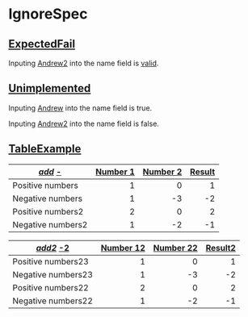 # IgnoreSpec




## [ExpectedFail]( - "Expected to Failed c:status=ExpectedToFail")

Inputing [Andrew2]( - "#firstName") into the name field is [valid](- "c:assert-true=checkFirstName(#firstName)").

## [Unimplemented]( - "Unimplemented c:status=Unimplemented")

Inputing [Andrew]( - "#firstName") into the name field is true.

Inputing [Andrew2]( - "#firstName") into the name field is false.


## [TableExample](- "")


|[_add_](- "#z=add(#x, #y)") [-](- "c:example=") | [Number 1](- "#x")|[Number 2](- "#y")|[Result](- "?=#z")|
| --------------------------                           | ----------------: | ---------------: | ---------------: |
| Positive numbers                                     |                  1|                 0|                 1|
| Negative numbers                                     |                  1|                -3|                -2|
| Positive numbers2                                     |                  2|                 0|                 2|
| Negative numbers2                                     |                  1|                -2|                -1|


|[_add2_](- "#z2=add(#x2, #y2)") [-2](- "c:example=poi") | [Number 12](- "#x2")|[Number 22](- "#y2")|[Result2](- "?=#z2")|
| --------------------------                           | ----------------: | ---------------: | ---------------: |
| Positive numbers23                                     |                  1|                 0|                 1|
| Negative numbers23                                     |                  1|                -3|                -2|
| Positive numbers22                                     |                  2|                 0|                 2|
| Negative numbers22                                     |                  1|                -2|                -1|

